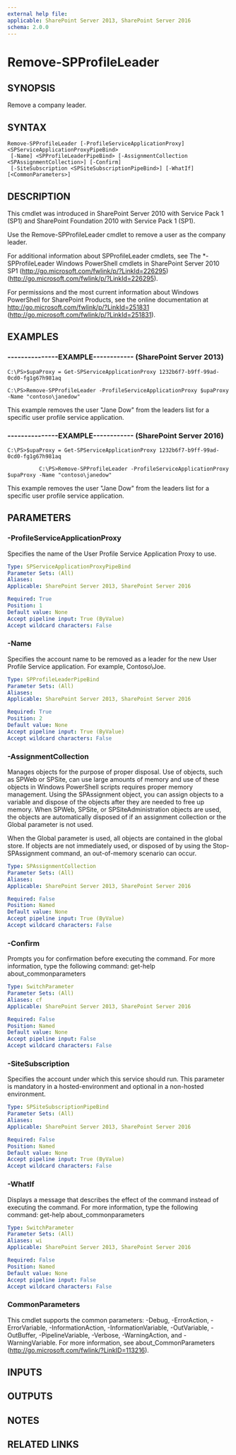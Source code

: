 ```yaml
---
external help file: 
applicable: SharePoint Server 2013, SharePoint Server 2016
schema: 2.0.0
---
```


# Remove-SPProfileLeader

## SYNOPSIS
Remove a company leader.

## SYNTAX

```
Remove-SPProfileLeader [-ProfileServiceApplicationProxy] <SPServiceApplicationProxyPipeBind>
 [-Name] <SPProfileLeaderPipeBind> [-AssignmentCollection <SPAssignmentCollection>] [-Confirm]
 [-SiteSubscription <SPSiteSubscriptionPipeBind>] [-WhatIf] [<CommonParameters>]
```

## DESCRIPTION
This cmdlet was introduced in SharePoint Server 2010 with Service Pack 1 (SP1) and SharePoint Foundation 2010 with Service Pack 1 (SP1).

Use the Remove-SPProfileLeader cmdlet to remove a user as the company leader.

For additional information about SPProfileLeader cmdlets, see The *-SPProfileLeader Windows PowerShell cmdlets in SharePoint Server 2010 SP1 (http://go.microsoft.com/fwlink/p/?LinkId=226295) (http://go.microsoft.com/fwlink/p/?LinkId=226295).

For permissions and the most current information about Windows PowerShell for SharePoint Products, see the online documentation at http://go.microsoft.com/fwlink/p/?LinkId=251831 (http://go.microsoft.com/fwlink/p/?LinkId=251831).

## EXAMPLES

### ---------------EXAMPLE------------ (SharePoint Server 2013)
```
C:\PS>$upaProxy = Get-SPServiceApplicationProxy 1232b6f7-b9ff-99ad-0cd0-fg1g67h981aq

C:\PS>Remove-SPProfileLeader -ProfileServiceApplicationProxy $upaProxy -Name "contoso\janedow"
```

This example removes the user "Jane Dow" from the leaders list for a specific user profile service application.

### ---------------EXAMPLE------------ (SharePoint Server 2016)
```
C:\PS>$upaProxy = Get-SPServiceApplicationProxy 1232b6f7-b9ff-99ad-0cd0-fg1g67h981aq

          C:\PS>Remove-SPProfileLeader -ProfileServiceApplicationProxy $upaProxy -Name "contoso\janedow"
```

This example removes the user "Jane Dow" from the leaders list for a specific user profile service application.

## PARAMETERS

### -ProfileServiceApplicationProxy
Specifies the name of the User Profile Service Application Proxy to use.

```yaml
Type: SPServiceApplicationProxyPipeBind
Parameter Sets: (All)
Aliases: 
Applicable: SharePoint Server 2013, SharePoint Server 2016

Required: True
Position: 1
Default value: None
Accept pipeline input: True (ByValue)
Accept wildcard characters: False
```

### -Name
Specifies the account name to be removed as a leader for the new User Profile Service application.
For example, Contoso\Joe.

```yaml
Type: SPProfileLeaderPipeBind
Parameter Sets: (All)
Aliases: 
Applicable: SharePoint Server 2013, SharePoint Server 2016

Required: True
Position: 2
Default value: None
Accept pipeline input: True (ByValue)
Accept wildcard characters: False
```

### -AssignmentCollection
Manages objects for the purpose of proper disposal.
Use of objects, such as SPWeb or SPSite, can use large amounts of memory and use of these objects in Windows PowerShell scripts requires proper memory management.
Using the SPAssignment object, you can assign objects to a variable and dispose of the objects after they are needed to free up memory.
When SPWeb, SPSite, or SPSiteAdministration objects are used, the objects are automatically disposed of if an assignment collection or the Global parameter is not used.

When the Global parameter is used, all objects are contained in the global store.
If objects are not immediately used, or disposed of by using the Stop-SPAssignment command, an out-of-memory scenario can occur.

```yaml
Type: SPAssignmentCollection
Parameter Sets: (All)
Aliases: 
Applicable: SharePoint Server 2013, SharePoint Server 2016

Required: False
Position: Named
Default value: None
Accept pipeline input: True (ByValue)
Accept wildcard characters: False
```

### -Confirm
Prompts you for confirmation before executing the command.
For more information, type the following command: get-help about_commonparameters

```yaml
Type: SwitchParameter
Parameter Sets: (All)
Aliases: cf
Applicable: SharePoint Server 2013, SharePoint Server 2016

Required: False
Position: Named
Default value: None
Accept pipeline input: False
Accept wildcard characters: False
```

### -SiteSubscription
Specifies the account under which this service should run.
This parameter is mandatory in a hosted-environment and optional in a non-hosted environment.

```yaml
Type: SPSiteSubscriptionPipeBind
Parameter Sets: (All)
Aliases: 
Applicable: SharePoint Server 2013, SharePoint Server 2016

Required: False
Position: Named
Default value: None
Accept pipeline input: True (ByValue)
Accept wildcard characters: False
```

### -WhatIf
Displays a message that describes the effect of the command instead of executing the command.
For more information, type the following command: get-help about_commonparameters

```yaml
Type: SwitchParameter
Parameter Sets: (All)
Aliases: wi
Applicable: SharePoint Server 2013, SharePoint Server 2016

Required: False
Position: Named
Default value: None
Accept pipeline input: False
Accept wildcard characters: False
```

### CommonParameters
This cmdlet supports the common parameters: -Debug, -ErrorAction, -ErrorVariable, -InformationAction, -InformationVariable, -OutVariable, -OutBuffer, -PipelineVariable, -Verbose, -WarningAction, and -WarningVariable. For more information, see about_CommonParameters (http://go.microsoft.com/fwlink/?LinkID=113216).

## INPUTS

## OUTPUTS

## NOTES

## RELATED LINKS


